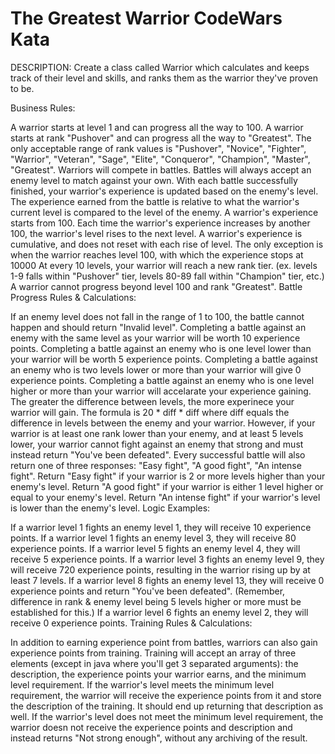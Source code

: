 # The Greatest Warrior CodeWars Kata
DESCRIPTION:
Create a class called Warrior which calculates and keeps track of their level and skills, and ranks them as the warrior they've proven to be.

Business Rules:

A warrior starts at level 1 and can progress all the way to 100.
A warrior starts at rank "Pushover" and can progress all the way to "Greatest".
The only acceptable range of rank values is "Pushover", "Novice", "Fighter", "Warrior", "Veteran", "Sage", "Elite", "Conqueror", "Champion", "Master", "Greatest".
Warriors will compete in battles. Battles will always accept an enemy level to match against your own.
With each battle successfully finished, your warrior's experience is updated based on the enemy's level.
The experience earned from the battle is relative to what the warrior's current level is compared to the level of the enemy.
A warrior's experience starts from 100. Each time the warrior's experience increases by another 100, the warrior's level rises to the next level.
A warrior's experience is cumulative, and does not reset with each rise of level. The only exception is when the warrior reaches level 100, with which the experience stops at 10000
At every 10 levels, your warrior will reach a new rank tier. (ex. levels 1-9 falls within "Pushover" tier, levels 80-89 fall within "Champion" tier, etc.)
A warrior cannot progress beyond level 100 and rank "Greatest".
Battle Progress Rules & Calculations:

If an enemy level does not fall in the range of 1 to 100, the battle cannot happen and should return "Invalid level".
Completing a battle against an enemy with the same level as your warrior will be worth 10 experience points.
Completing a battle against an enemy who is one level lower than your warrior will be worth 5 experience points.
Completing a battle against an enemy who is two levels lower or more than your warrior will give 0 experience points.
Completing a battle against an enemy who is one level higher or more than your warrior will accelarate your experience gaining. The greater the difference between levels, the more experinece your warrior will gain. The formula is 20 * diff * diff where diff equals the difference in levels between the enemy and your warrior.
However, if your warrior is at least one rank lower than your enemy, and at least 5 levels lower, your warrior cannot fight against an enemy that strong and must instead return "You've been defeated".
Every successful battle will also return one of three responses: "Easy fight", "A good fight", "An intense fight". Return "Easy fight" if your warrior is 2 or more levels higher than your enemy's level. Return "A good fight" if your warrior is either 1 level higher or equal to your enemy's level. Return "An intense fight" if your warrior's level is lower than the enemy's level.
Logic Examples:

If a warrior level 1 fights an enemy level 1, they will receive 10 experience points.
If a warrior level 1 fights an enemy level 3, they will receive 80 experience points.
If a warrior level 5 fights an enemy level 4, they will receive 5 experience points.
If a warrior level 3 fights an enemy level 9, they will receive 720 experience points, resulting in the warrior rising up by at least 7 levels.
If a warrior level 8 fights an enemy level 13, they will receive 0 experience points and return "You've been defeated". (Remember, difference in rank & enemy level being 5 levels higher or more must be established for this.)
If a warrior level 6 fights an enemy level 2, they will receive 0 experience points.
Training Rules & Calculations:

In addition to earning experience point from battles, warriors can also gain experience points from training.
Training will accept an array of three elements (except in java where you'll get 3 separated arguments): the description, the experience points your warrior earns, and the minimum level requirement.
If the warrior's level meets the minimum level requirement, the warrior will receive the experience points from it and store the description of the training. It should end up returning that description as well.
If the warrior's level does not meet the minimum level requirement, the warrior doesn not receive the experience points and description and instead returns "Not strong enough", without any archiving of the result.
